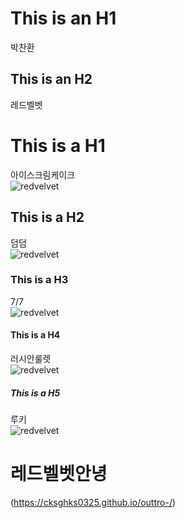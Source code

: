 This is an H1
============= 
박찬환

This is an H2
------------- 
레드벨벳
# This is a H1

아이스크림케이크  
![redvelvet](https://i.ytimg.com/vi/e-imb8NdEZw/maxresdefault.jpg)
## This is a H2

덤덤  
![redvelvet](https://file2.instiz.net/data/file2/2015/10/02/9/8/9/989b9ab6ed324b851638b0559cc6a38e.jpg)
### This is a H3

7/7  
![redvelvet](http://cfile30.uf.tistory.com/image/2508A83856FFB2E30ABF1E)
#### This is a H4

러시안룰렛  
![redvelvet](http://cfile5.uf.tistory.com/image/25464D3557D2621F1A1317)
##### This is a H5

루키  
![redvelvet](http://newsimg.sedaily.com/2017/02/20/1OC62RWO4Q_1.jpg)

# 레드벨벳안녕
(https://cksghks0325.github.io/outtro-/)
